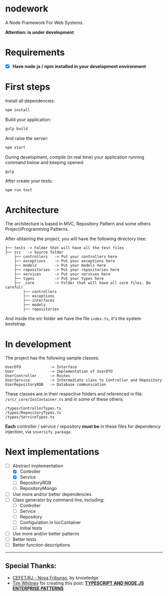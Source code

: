 # nodework
A Node Framework For Web Systems.

**Attention: is under development**


# Requirements #

- [x] **Have node.js / npm installed in your development environment**


# First steps #

Install all dependencies:

```bash
npm install
```

Build your application:

```bash
gulp build
```

And raise the server:

```bash
npm start
```

During development, compile (in real time) your application running command below and keeping opened:
```bash
gulp
```

After create your tests:
```
npm run test
```


# Architecture #

The architecture is based in MVC, Repository Pattern and some others Project/Programming Patterns.

After obtaining the project, you will have the following directory tree:

```
├── tests -> Folder that will have all the test files
├── src   -> Source folder
    ├── controllers   -> Put your controllers here
    ├── exceptions    -> Put your exceptions here
    ├── models        -> Put your models here
    ├── repositories  -> Put your repositories here
    ├── services      -> Put your services here
    ├── types         -> Put your types here
    ├── _core         -> Folder that will have all core files. Be careful!
        ├── controllers
        ├── exceptions
        ├── interfaces
        ├── models
        ├── repositories
```

And inside the src folder we have the file `index.ts`, it's the system bootstrap.


# In development #

The project has the following sample classes:
```
UserDTO             -> Interface
User                -> Implementation of UserDTO
UserController      -> Routes
UserService         -> Intermediate class to Controller and Repository
UserRepositoryRDB   -> Database communication
```

These classes are in their respective folders and referenced in file: `/src/_core/IocContainer.ts` and in some of these others:

```
/types/ControllerTypes.ts
/types/RepositoryTypes.ts
/types/ServiceTypes.ts
```

**Each** controller / service / repository **must be** in these files for dependency injection, via `inversify package`.


# Next implementations #

- [ ] Abstract implementation
    - [x] Controller
    - [x] Service
    - [ ] RepositoryRDB
    - [ ] RepositoryMongo
- [ ] Use more and/or better dependencies 
- [ ] Class generator by command line, including:
    - [ ] Controller
    - [ ] Service
    - [ ] Repository
    - [ ] Configuration in IocContainer
    - [ ] Initial tests
- [ ] Use more and/or better patterns
- [ ] Better tests
- [ ] Better function descriptions

------------

## Special Thanks: ##
- [CEFET/RJ - Nova Friburgo](http://www.cefet-rj.br/index.php/nova-friburgo), by knowledge
- [Tim Whitney](https://www.linkedin.com/in/timwhit/) for creating this post: **[TYPESCRIPT AND NODE.JS ENTERPRISE PATTERNS](https://www.slalom.com/thinking/typescript-nodejs-enterprise-patterns)**